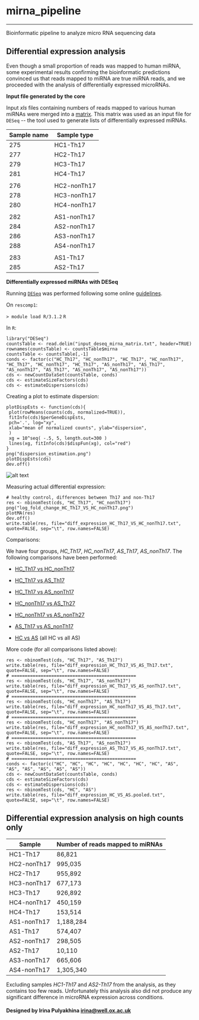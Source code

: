 # mirna_pipeline
--------------------------------------
Bioinformatic pipeline to analyze micro RNA sequencing data

## Differential expression analysis

Even though a small proportion of reads was mapped to human miRNA,
some experimental results confirming the bioinformatic predictions
convinced us that reads mapped to miRNA are true miRNA reads, and
we proceeded with the analysis of differentially expressed microRNAs.

**Input file generated by the core**

Input *xls* files containing numbers of reads mapped to various human
miRNAs were merged into a 
[matrix](https://github.com/jknightlab/mirna_pipeline/edit/master/mirna_matrix.txt).
This matrix was used as an input file for `DESeq` -- the tool used to generate
lists of differentially expressed miRNAs.

| Sample name | Sample type |
| ----------- | ----------- |
| 275         | HC1-Th17    |
| 277         | HC2-Th17    |
| 279         | HC3-Th17    |
| 281         | HC4-Th17    |
|             |             |
| 276         | HC2-nonTh17 |
| 278         | HC3-nonTh17 |
| 280         | HC4-nonTh17 |
|             |             |
| 282         | AS1-nonTh17 |
| 284         | AS2-nonTh17 |
| 286         | AS3-nonTh17 |
| 288         | AS4-nonTh17 |
|             |             |
| 283         | AS1-Th17    |
| 285         | AS2-Th17    |


**Differentially expressed miRNAs with DESeq**

Running [`DESeq`](https://bioconductor.org/packages/release/bioc/html/DESeq.html)
was performed following some online 
[guidelines](http://dwheelerau.com/2013/04/15/how-to-use-deseq-to-analyse-rnaseq-data/).

On `rescomp1`:

`> module load R/3.1.2`
`R`

In `R`:

```
library("DESeq")
countsTable <- read.delim("input_deseq_mirna_matrix.txt", header=TRUE)
rownames(countsTable) <- countsTable$mirna
countsTable <- countsTable[,-1]
conds <- factor(c("HC_Th17", "HC_nonTh17", "HC_Th17", "HC_nonTh17", "HC_Th17", "HC_nonTh17", "HC_Th17", "AS_nonTh17", "AS_Th17", "AS_nonTh17", "AS_Th17", "AS_nonTh17", "AS_nonTh17"))
cds <- newCountDataSet(countsTable, conds)
cds <- estimateSizeFactors(cds)
cds <- estimateDispersions(cds)
```

Creating a plot to estimate dispersion:
```
plotDispEsts <- function(cds){
 plot(rowMeans(counts(cds, normalized=TRUE)),
 fitInfo(cds)$perGeneDispEsts,
 pch='.', log="xy",
 xlab="mean of normalized counts", ylab="dispersion",
 )
 xg = 10^seq( -.5, 5, length.out=300 )
 lines(xg, fitInfo(cds)$dispFun(xg), col="red")
}
png("dispersion_estimation.png")
plotDispEsts(cds)
dev.off()
```

![alt text](https://github.com/jknightlab/mirna_pipeline/blob/master/dispersion_estimation.png)

Measuring actual differential expression:
```
# healthy control, differences between Th17 and non-Th17
res <- nbinomTest(cds, "HC_Th17", "HC_nonTh17")
png("log_fold_change_HC_Th17_VS_HC_nonTh17.png")
plotMA(res)
dev.off()
write.table(res, file="diff_expression_HC_Th17_VS_HC_nonTh17.txt", quote=FALSE, sep="\t", row.names=FALSE)
```

Comparisons:

We have four groups, *HC_Th17*, *HC_nonTh17*, *AS_Th17*, *AS_nonTh17*.
The following comparisons have been performed:
- [HC_Th17 vs HC_nonTh17](https://github.com/jknightlab/mirna_pipeline/blob/master/diff_expression_HC_Th17_VS_HC_nonTh17.txt)
- [HC_Th17 vs AS_Th17](https://github.com/jknightlab/mirna_pipeline/blob/master/diff_expression_HC_Th17_VS_AS_Th17.txt)
- [HC_Th17 vs AS_nonTh17](https://github.com/jknightlab/mirna_pipeline/blob/master/diff_expression_HC_Th17_VS_AS_nonTh17.txt)

- [HC_nonTh17 vs AS_Th27](https://github.com/jknightlab/mirna_pipeline/blob/master/diff_expression_HC_nonTh17_VS_AS_Th17.txt)
- [HC_nonTh17 vs AS_nonTh27](https://github.com/jknightlab/mirna_pipeline/blob/master/diff_expression_HC_nonTh17_VS_AS_nonTh17.txt)

- [AS_Th17 vs AS_nonTh17](https://github.com/jknightlab/mirna_pipeline/blob/master/diff_expression_AS_Th17_VS_AS_nonTh17.txt)

- [HC vs AS](https://github.com/jknightlab/mirna_pipeline/blob/master/diff_expression_HC_VS_AS.pooled.txt) (all HC vs all AS)


More code (for all comparisons listed above):
```
res <- nbinomTest(cds, "HC_Th17", "AS_Th17")
write.table(res, file="diff_expression_HC_Th17_VS_AS_Th17.txt", quote=FALSE, sep="\t", row.names=FALSE)
# ===============================================
res <- nbinomTest(cds, "HC_Th17", "AS_nonTh17")
write.table(res, file="diff_expression_HC_Th17_VS_AS_nonTh17.txt", quote=FALSE, sep="\t", row.names=FALSE)
# ===============================================
res <- nbinomTest(cds, "HC_nonTh17", "AS_Th17")
write.table(res, file="diff_expression_HC_nonTh17_VS_AS_Th17.txt", quote=FALSE, sep="\t", row.names=FALSE)
# ===============================================
res <- nbinomTest(cds, "HC_nonTh17", "AS_nonTh17")
write.table(res, file="diff_expression_HC_nonTh17_VS_AS_nonTh17.txt", quote=FALSE, sep="\t", row.names=FALSE)
# ===============================================
res <- nbinomTest(cds, "AS_Th17", "AS_nonTh17")
write.table(res, file="diff_expression_AS_Th17_VS_AS_nonTh17.txt", quote=FALSE, sep="\t", row.names=FALSE)
# ===============================================
conds <- factor(c("HC", "HC", "HC", "HC", "HC", "HC", "HC", "AS", "AS", "AS", "AS", "AS", "AS"))
cds <- newCountDataSet(countsTable, conds)
cds <- estimateSizeFactors(cds)
cds <- estimateDispersions(cds)
res <- nbinomTest(cds, "HC", "AS")
write.table(res, file="diff_expression_HC_VS_AS.pooled.txt", quote=FALSE, sep="\t", row.names=FALSE)
```
## Differential expression analysis on high counts only

| Sample | Number of reads mapped to miRNAs |
| ------ | -------------------------------- |
| HC1-Th17    |    86,821 |
| HC2-nonTh17 |   995,035 |
| HC2-Th17    |   955,892 |
| HC3-nonTh17 |   677,173 |
| HC3-Th17    |   926,892 |
| HC4-nonTh17 |   450,159 |
| HC4-Th17    |   153,514 |
| AS1-nonTh17 | 1,188,284 |
| AS1-Th17    |   574,407 |
| AS2-nonTh17 |   298,505 |
| AS2-Th17    |    10,110 |
| AS3-nonTh17	|   665,606 |
| AS4-nonTh17 | 1,305,340 |

Excluding samples *HC1-Th17* and *AS2-Th17* from the
analysis, as they contains too few reads. Unfortunately
this analysis also did not produce any significant
difference in microRNA expression across conditions.


#### Designed by Irina Pulyakhina irina@well.ox.ac.uk
